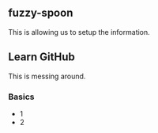 ## fuzzy-spoon
This is allowing us to setup the information.

## Learn GitHub
This is messing around.

### Basics
- 1
- 2
